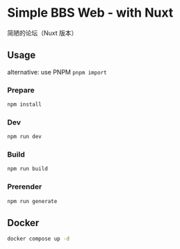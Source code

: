 # Simple BBS Web - with Nuxt

简陋的论坛（Nuxt 版本）

## Usage

alternative: use PNPM `pnpm import`

### Prepare

```bash
npm install
```

### Dev

```bash
npm run dev
```

### Build

```bash
npm run build
```

### Prerender

```bash
npm run generate
```

## Docker

```bash
docker compose up -d
```
